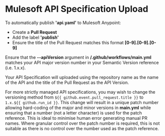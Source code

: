 # Mulesoft API Specification Upload
To automatically publish **'api.yaml'** to Mulesoft Anypoint:
- Create a **Pull Request**
- Add the label **'publish'**
- Ensure the title of the Pull Request matches this format **[0-9].[0-9].[0-9]**

Ensure that the **--apiVersion** argument in **/.github/workflows/main.yml** matches your API major version number in your Semantic Version reference (i.e. 1.x.x).

Your API Specification will uploaded using the repository name as the name of the API and the title of the Pull Request as the API Version.

For more strictly managed API specifications, you may wish to change the versioning method from `${{ github.event.pull_request.title }}` to `1.x.${{ github.run_id }}`.
This change will result in a unique patch number allowing hard-coding of the major and minor versions in **main.yml** while ensuring that a number (not a letter character) is used for the patch reference.
This is ideal to minimise human error generating manual PR names.
Where granular control over the patch number is required, this is not suitable as there is no control over the number used as the patch reference.
